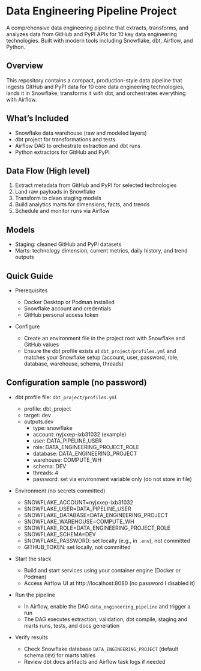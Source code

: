 # Data Engineering Pipeline Project

A comprehensive data engineering pipeline that extracts, transforms, and analyzes data from GitHub and PyPI APIs for 10 key data engineering technologies. Built with modern tools including Snowflake, dbt, Airflow, and Python.

## Overview

This repository contains a compact, production-style data pipeline that ingests GitHub and PyPI data for 10 core data engineering technologies, lands it in Snowflake, transforms it with dbt, and orchestrates everything with Airflow.

## What’s Included

- Snowflake data warehouse (raw and modeled layers)
- dbt project for transformations and tests
- Airflow DAG to orchestrate extraction and dbt runs
- Python extractors for GitHub and PyPI

## Data Flow (High level)

1. Extract metadata from GitHub and PyPI for selected technologies
2. Land raw payloads in Snowflake
3. Transform to clean staging models
4. Build analytics marts for dimensions, facts, and trends
5. Schedule and monitor runs via Airflow

## Models

- Staging: cleaned GitHub and PyPI datasets
- Marts: technology dimension, current metrics, daily history, and trend outputs
 
## Quick Guide

- Prerequisites
  - Docker Desktop or Podman installed
  - Snowflake account and credentials
  - GitHub personal access token

- Configure
  - Create an environment file in the project root with Snowflake and GitHub values
  - Ensure the dbt profile exists at `dbt_project/profiles.yml` and matches your Snowflake setup (account, user, password, role, database, warehouse, schema, threads)

## Configuration sample (no password)

- dbt profile file: `dbt_project/profiles.yml`
  - profile: dbt_project
  - target: dev
  - outputs.dev
    - type: snowflake
    - account: nyjxxep-ixb31032 (example)
    - user: DATA_PIPELINE_USER
    - role: DATA_ENGINEERING_PROJECT_ROLE
    - database: DATA_ENGINEERING_PROJECT
    - warehouse: COMPUTE_WH
    - schema: DEV
    - threads: 4
    - password: set via environment variable only (do not store in file)

- Environment (no secrets committed)
  - SNOWFLAKE_ACCOUNT=nyjxxep-ixb31032
  - SNOWFLAKE_USER=DATA_PIPELINE_USER
  - SNOWFLAKE_DATABASE=DATA_ENGINEERING_PROJECT
  - SNOWFLAKE_WAREHOUSE=COMPUTE_WH
  - SNOWFLAKE_ROLE=DATA_ENGINEERING_PROJECT_ROLE
  - SNOWFLAKE_SCHEMA=DEV
  - SNOWFLAKE_PASSWORD: set locally (e.g., in `.env`), not committed
  - GITHUB_TOKEN: set locally, not committed

- Start the stack
  - Build and start services using your container engine (Docker or Podman)
  - Access Airflow UI at http://localhost:8080 (no password I disabled it)

- Run the pipeline
  - In Airflow, enable the DAG `data_engineering_pipeline` and trigger a run
  - The DAG executes extraction, validation, dbt compile, staging and marts runs, tests, and docs generation

- Verify results
  - Check Snowflake database `DATA_ENGINEERING_PROJECT` (default schema `DEV`) for marts tables
  - Review dbt docs artifacts and Airflow task logs if needed
